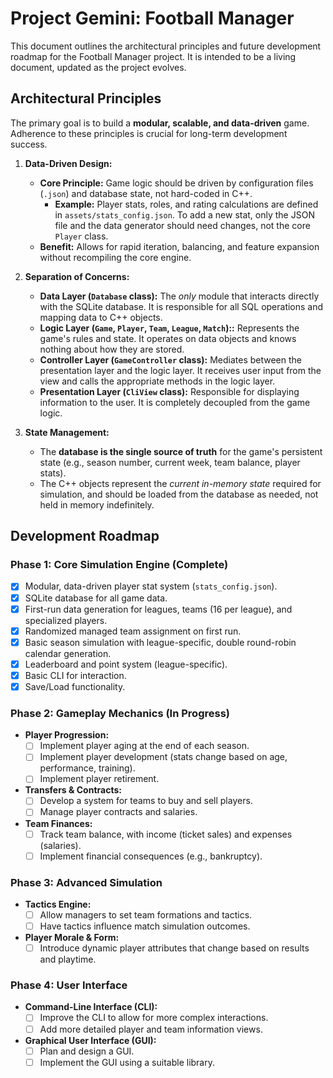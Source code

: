 # Project Gemini: Football Manager

This document outlines the architectural principles and future development roadmap for the Football Manager project.
It is intended to be a living document, updated as the project evolves.

## Architectural Principles

The primary goal is to build a **modular, scalable, and data-driven** game. 
Adherence to these principles is crucial for long-term development success.

1.  **Data-Driven Design:**
    *   **Core Principle:** Game logic should be driven by configuration files (`.json`) and database state, not hard-coded in C++.
        *   **Example:** Player stats, roles, and rating calculations are defined in `assets/stats_config.json`. 
    To add a new stat, only the JSON file and the data generator should need changes, not the core `Player` class.
    *   **Benefit:** Allows for rapid iteration, balancing, and feature expansion without recompiling the core engine.

2.  **Separation of Concerns:**
    *   **Data Layer (`Database` class):** The *only* module that interacts directly with the SQLite database. It is responsible for all SQL operations and mapping data to C++ objects.
    *   **Logic Layer (`Game`, `Player`, `Team`, `League`, `Match`)::** Represents the game's rules and state. It operates on data objects and knows nothing about how they are stored.
    *   **Controller Layer (`GameController` class):** Mediates between the presentation layer and the logic layer. It receives user input from the view and calls the appropriate methods in the logic layer.
    *   **Presentation Layer (`CliView` class):** Responsible for displaying information to the user. It is completely decoupled from the game logic.

3.  **State Management:**
    *   The **database is the single source of truth** for the game's persistent state (e.g., season number, current week, team balance, player stats).
    *   The C++ objects represent the *current in-memory state* required for simulation, and should be loaded from the database as needed, not held in memory indefinitely.

## Development Roadmap

### Phase 1: Core Simulation Engine (Complete)

-   [x] Modular, data-driven player stat system (`stats_config.json`).
-   [x] SQLite database for all game data.
-   [x] First-run data generation for leagues, teams (16 per league), and specialized players.
-   [x] Randomized managed team assignment on first run.
-   [x] Basic season simulation with league-specific, double round-robin calendar generation.
-   [x] Leaderboard and point system (league-specific).
-   [x] Basic CLI for interaction.
-   [x] Save/Load functionality.

### Phase 2: Gameplay Mechanics (In Progress)

-   **Player Progression:**
    -   [ ] Implement player aging at the end of each season.
    -   [ ] Implement player development (stats change based on age, performance, training).
    -   [ ] Implement player retirement.
-   **Transfers & Contracts:**
    -   [ ] Develop a system for teams to buy and sell players.
    -   [ ] Manage player contracts and salaries.
-   **Team Finances:**
    -   [ ] Track team balance, with income (ticket sales) and expenses (salaries).
    -   [ ] Implement financial consequences (e.g., bankruptcy).

### Phase 3: Advanced Simulation

-   **Tactics Engine:**
    -   [ ] Allow managers to set team formations and tactics.
    -   [ ] Have tactics influence match simulation outcomes.
-   **Player Morale & Form:**
    -   [ ] Introduce dynamic player attributes that change based on results and playtime.

### Phase 4: User Interface

-   **Command-Line Interface (CLI):**
    -   [ ] Improve the CLI to allow for more complex interactions.
    -   [ ] Add more detailed player and team information views.
-   **Graphical User Interface (GUI):**
    -   [ ] Plan and design a GUI.
    -   [ ] Implement the GUI using a suitable library.
